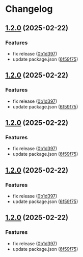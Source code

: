 # Changelog

## [1.2.0](https://github.com/netlify/primitives/compare/cache-v1.1.0...cache-v1.2.0) (2025-02-22)


### Features

* fix release ([0b1d397](https://github.com/netlify/primitives/commit/0b1d3975c6383b0376cbf8e4c5d2541cd9c43e4d))
* update package.json ([6f59f75](https://github.com/netlify/primitives/commit/6f59f75851edf9ef76c254b9b3ddd33d4f1e56a3))

## [1.2.0](https://github.com/netlify/primitives/compare/cache-v1.1.0...cache-v1.2.0) (2025-02-22)


### Features

* fix release ([0b1d397](https://github.com/netlify/primitives/commit/0b1d3975c6383b0376cbf8e4c5d2541cd9c43e4d))
* update package.json ([6f59f75](https://github.com/netlify/primitives/commit/6f59f75851edf9ef76c254b9b3ddd33d4f1e56a3))

## [1.2.0](https://github.com/netlify/primitives/compare/cache-v1.1.0...cache-v1.2.0) (2025-02-22)


### Features

* fix release ([0b1d397](https://github.com/netlify/primitives/commit/0b1d3975c6383b0376cbf8e4c5d2541cd9c43e4d))
* update package.json ([6f59f75](https://github.com/netlify/primitives/commit/6f59f75851edf9ef76c254b9b3ddd33d4f1e56a3))

## [1.2.0](https://github.com/netlify/primitives/compare/cache-v1.1.0...cache-v1.2.0) (2025-02-22)


### Features

* fix release ([0b1d397](https://github.com/netlify/primitives/commit/0b1d3975c6383b0376cbf8e4c5d2541cd9c43e4d))
* update package.json ([6f59f75](https://github.com/netlify/primitives/commit/6f59f75851edf9ef76c254b9b3ddd33d4f1e56a3))

## [1.2.0](https://github.com/netlify/primitives/compare/cache-v1.1.0...cache-v1.2.0) (2025-02-22)


### Features

* fix release ([0b1d397](https://github.com/netlify/primitives/commit/0b1d3975c6383b0376cbf8e4c5d2541cd9c43e4d))
* update package.json ([6f59f75](https://github.com/netlify/primitives/commit/6f59f75851edf9ef76c254b9b3ddd33d4f1e56a3))
